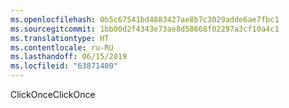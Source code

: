 ```yaml
---
ms.openlocfilehash: 0b5c67541bd4883427ae8b7c3029adde6ae7fbc1
ms.sourcegitcommit: 1bb00d2f4343e73ae8d58668f02297a3cf10a4c1
ms.translationtype: HT
ms.contentlocale: ru-RU
ms.lasthandoff: 06/15/2019
ms.locfileid: "63871400"
---
```

<span data-ttu-id="23dbe-101">ClickOnce</span><span class="sxs-lookup"><span data-stu-id="23dbe-101">ClickOnce</span></span>
